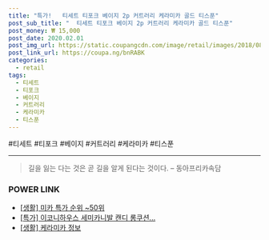 ```yaml
--- 
title: "특가!   티세트 티포크 베이지 2p 커트러리 케라미카 골드 티스푼" 
post_sub_title: "  티세트 티포크 베이지 2p 커트러리 케라미카 골드 티스푼" 
post_money: ₩ 15,000 
post_date: 2020.02.01 
post_img_url: https://static.coupangcdn.com/image/retail/images/2018/08/31/11/2/f35b912e-20d3-486c-b35e-d4a01c1fc42f.jpg 
post_link_url: https://coupa.ng/bnRABK 
categories: 
  - retail 
tags: 
  - 티세트 
  - 티포크 
  - 베이지 
  - 커트러리 
  - 케라미카 
  - 티스푼 
--- 
```

  #티세트 #티포크 #베이지 #커트러리 #케라미카 #티스푼 
<hr> 

> 길을 잃는 다는 것은 곧 길을 알게 된다는 것이다. – 동아프리카속담 


### POWER LINK

* <a href="https://blog.naver.com/sakai111/221792108349" target="_blank"> [생활] 미카 특가 순위 ~50위</a>
* <a href="https://blog.naver.com/an0733/221790242155" target="_blank">[특가] 이코니하우스 세미카니발 캔디 롱쿠션...</a>
* <a href="https://blog.naver.com/santokki14/221767554876" target="_blank"> [생활] 케라미카 정보 </a>
